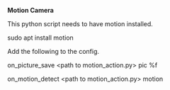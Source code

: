 **Motion Camera**

This python script needs to have motion installed.

sudo apt install motion 

Add the following to the config.

on_picture_save \<path to motion_action.py\> pic %f

on_motion_detect \<path to motion_action.py\> motion
